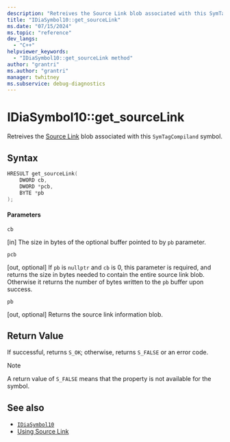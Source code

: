 ```yaml
---
description: "Retreives the Source Link blob associated with this SymTagCompiland symbol."
title: "IDiaSymbol10::get_sourceLink"
ms.date: "07/15/2024"
ms.topic: "reference"
dev_langs:
  - "C++"
helpviewer_keywords:
  - "IDiaSymbol10::get_sourceLink method"
author: "grantri"
ms.author: "grantri"
manager: twhitney
ms.subservice: debug-diagnostics
---
```

# IDiaSymbol10::get_sourceLink

Retreives the [Source Link](https://github.com/dotnet/designs/blob/main/accepted/2020/diagnostics/source-link.md) blob associated with this `SymTagCompiland` symbol.

## Syntax

```C++
HRESULT get_sourceLink(
    DWORD cb,
    DWORD *pcb,
    BYTE *pb
);
```

#### Parameters

 `cb`

[in] The size in bytes of the optional buffer pointed to by `pb` parameter.

 `pcb`

[out, optional] If `pb` is `nullptr` and `cb` is 0, this parameter is required, and returns the size in bytes needed to contain the entire source link blob. Otherwise it returns the number of bytes written to the `pb` buffer upon success.

 `pb`

[out, optional] Returns the source link information blob.

## Return Value

 If successful, returns `S_OK`; otherwise, returns `S_FALSE` or an error code.

> [!NOTE]
> A return value of `S_FALSE` means that the property is not available for the symbol.

## See also

- [`IDiaSymbol10`](../../debugger/debug-interface-access/idiasymbol10.md)
- [Using Source Link](https://github.com/dotnet/sourcelink#using-source-link-in-c-projects)

